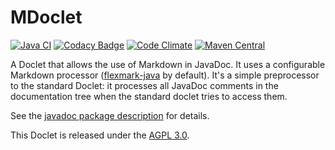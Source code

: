 MDoclet
=======

[![Java CI](https://github.com/mnlipp/jdrupes-mdoclet/actions/workflows/main.yml/badge.svg)](https://github.com/mnlipp/jdrupes-mdoclet/actions/workflows/main.yml)
[![Codacy Badge](https://api.codacy.com/project/badge/Grade/36484e621eb243d793df9bccfbb502e3)](https://www.codacy.com/app/mnlipp/jdrupes-mdoclet?utm_source=github.com&amp;utm_medium=referral&amp;utm_content=mnlipp/jdrupes-mdoclet&amp;utm_campaign=Badge_Grade)
[![Code Climate](https://lima.codeclimate.com/github/mnlipp/jdrupes-mdoclet/badges/gpa.svg)](https://lima.codeclimate.com/github/mnlipp/jdrupes-mdoclet)
[![Maven Central](https://img.shields.io/maven-central/v/org.jdrupes.mdoclet/doclet.svg)](http://search.maven.org/#search%7Cga%7C1%7Cg%3A%22org.jdrupes.mdoclet%22%20AND%20a%3A%22doclet%22)

A Doclet that allows the use of Markdown in JavaDoc. It uses a configurable 
Markdown processor
([flexmark-java](https://github.com/vsch/flexmark-java) by default). 
It's a simple preprocessor to the standard Doclet: it processes all JavaDoc 
comments in the documentation tree when the standard doclet tries to access 
them.

See the [javadoc package description](https://mnlipp.github.io/jdrupes-mdoclet/javadoc/)
for details. 

This Doclet is released under the
[AGPL 3.0](http://www.gnu.org/licenses/#AGPL).